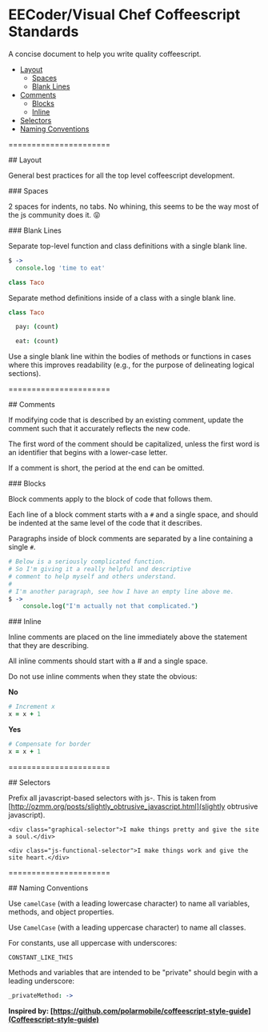 EECoder/Visual Chef Coffeescript Standards
======================

A concise document to help you write quality coffeescript.

* [Layout](#layout)
    * [Spaces](#spaces)
    * [Blank Lines](#blank-lines)
* [Comments](#comments)
    * [Blocks](#blocks)
    * [Inline](#inline)
* [Selectors](#selectors)
* [Naming Conventions](#naming-conventions)

======================

<a name="layout"/>
## Layout

General best practices for all the top level coffeescript development.

<a name="spaces"/>
### Spaces

2 spaces for indents, no tabs.  No whining, this seems to be the way most of the js community does it. :stuck_out_tongue_closed_eyes:

<a name="blank-lines"/>
### Blank Lines

Separate top-level function and class definitions with a single blank line.

```coffeescript
$ ->
  console.log 'time to eat'

class Taco
```

Separate method definitions inside of a class with a single blank line.

```coffeescript
class Taco

  pay: (count)

  eat: (count)
```

Use a single blank line within the bodies of methods or functions in cases where this improves readability (e.g., for the purpose of delineating logical sections).

======================

<a name="comments"/>
## Comments

If modifying code that is described by an existing comment, update the comment such that it accurately reflects the new code.

The first word of the comment should be capitalized, unless the first word is an identifier that begins with a lower-case letter.

If a comment is short, the period at the end can be omitted.

<a name="blocks"/>
### Blocks

Block comments apply to the block of code that follows them.

Each line of a block comment starts with a `#` and a single space, and should be indented at the same level of the code that it describes.

Paragraphs inside of block comments are separated by a line containing a single `#`.

```coffeescript
# Below is a seriously complicated function.
# So I'm giving it a really helpful and descriptive
# comment to help myself and others understand.
#
# I'm another paragraph, see how I have an empty line above me.
$ ->
    console.log("I'm actually not that complicated.")
```

<a name="inline"/>
### Inline

Inline comments are placed on the line immediately above the statement that they are describing.

All inline comments should start with a # and a single space.

Do not use inline comments when they state the obvious:

__No__
```coffeescript
# Increment x
x = x + 1
```

__Yes__
```coffeescript
# Compensate for border
x = x + 1
```

======================

<a name="selectors"/>
## Selectors

Prefix all javascript-based selectors with js-. This is taken from [http://ozmm.org/posts/slightly_obtrusive_javascript.html](slightly obtrusive javascript).

```
<div class="graphical-selector">I make things pretty and give the site a soul.</div>

<div class="js-functional-selector">I make things work and give the site heart.</div>
```

======================

<a name="naming-conventions"/>
## Naming Conventions

Use `camelCase` (with a leading lowercase character) to name all variables, methods, and object properties.

Use `CamelCase` (with a leading uppercase character) to name all classes.

For constants, use all uppercase with underscores:

```coffeescript
CONSTANT_LIKE_THIS
```

Methods and variables that are intended to be "private" should begin with a leading underscore:

```coffeescript
_privateMethod: ->
```

__Inspired by: [https://github.com/polarmobile/coffeescript-style-guide](Coffeescript-style-guide)__
